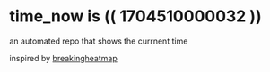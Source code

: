 # time_now is (( 1704510000032 ))

an automated repo that shows the currnent time

inspired by [breakingheatmap](https://github.com/breakingheatmap/breakingheatmap)